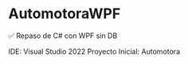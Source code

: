 # AutomotoraWPF
:white_check_mark: Repaso de C# con WPF sin DB

IDE: Visual Studio 2022
Proyecto Inicial: Automotora
